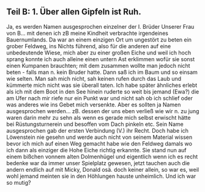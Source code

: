 ## Teil B: 1. Über allen Gipfeln ist Ruh.
Ja, es werden Namen ausgesprochen einzelner der I. Brüder Unserer Frau von B... mit denen ich zB meine Kindheit verbrachte irgendeines Bauernumlands. Da war an einem einzigen Ort um ungestört zu beten ein grober Feldweg, ins Nichts führend, also für die anderen auf eine unbedeutende Wiese, mich aber zu einer großen Eiche und weil ich hoch sprang konnte ich auch alleine einen untern Ast erklimmen wofür sie sonst einen Kumpanen brauchten; mit dem zusammen wollte man jedoch nicht beten - falls man n. kein Bruder hatte. Dann saß ich im Baum und so einsam wie selten. Man sah mich nicht, sah keinen rufen durch das Laub und kümmerte mich nicht was sie überall taten. Ich habe später ähnliches erlebt als ich mit dem Boot in den See hinein ruderte so weit bis jemand (Ewa?) die am Ufer nach mir riefe nur ein Punkt war und nicht sah ob ich schlief oder was anderes wie ins Gebet mich versenkte. Aber es sollten ja Namen ausgesprochen werden... zB. dessen der uns eben verließ wie wir n. zu jung waren darin mehr zu sehn als wenn es gerade mich selbst erwischt hätte bei Rüstungsturnerein und besoffen vom Dach pinkeln etc. Sein Name ausgesprochen gab der ersten Verbindung (V.) ihr Recht. Doch habe ich Löwenstein nie gesehn und werde auch nicht von seinem Material wissen bevor ich mich auf einen Weg gemacht habe wie den Feldweg damals wo ich dann als einziger die Hohe Eiche richtig erkannte. Sie stand nun auf einem bißchen vonnem alten Dolmenhügel und eigentlich wenn ich es recht bedenke war da immer unser Spielplatz gewesen, jetzt tauchen auch die andern endlich auf mit Micky, Donald osä. doch keiner allein, so war es, weil wohl jemand meinten sie in den Höhlungen hauste unheimlich. Und ich war so mutig?   
